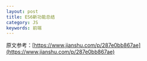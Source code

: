 ```yaml
---
layout: post
title: ES6新功能总结
category: JS
keywords: 前端
---
```


原文参考：[https://www.jianshu.com/p/287e0bb867ae](https://www.jianshu.com/p/287e0bb867ae)
